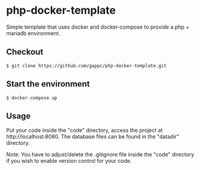 php-docker-template
===================

Simple template that uses docker and docker-compose to provide a php + mariadb environment.

## Checkout
```
$ git clone https://github.com/gappc/php-docker-template.git
```

## Start the environment
```
$ docker-compose up
```

## Usage
Put your code inside the "code" directory, access the project at http://localhost:8080. The database files can be found in the "datadir" directory.

Note: You have to adjust/delete the .gitignore file inside the "code" directory if you wish to enable version control for your code.
